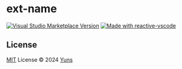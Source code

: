 # ext-name

<a href="https://marketplace.visualstudio.com/items?itemName=yuns.ext-name" target="__blank"><img src="https://img.shields.io/visual-studio-marketplace/v/yuns.ext-name.svg?color=eee&amp;label=VS%20Code%20Marketplace&logo=visual-studio-code" alt="Visual Studio Marketplace Version" /></a>
<a href="https://kermanx.github.io/reactive-vscode/" target="__blank"><img src="https://img.shields.io/badge/made_with-reactive--vscode-%23007ACC?style=flat&labelColor=%23229863"  alt="Made with reactive-vscode" /></a>

## License

[MIT](./LICENSE) License © 2024 [Yuns](https://github.com/yunsii)
